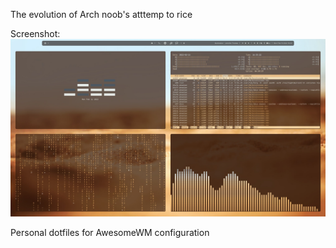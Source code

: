 
The evolution of Arch noob's atttemp to rice

Screenshot:
![Screenshot](screenshot.jpg)

Personal dotfiles for AwesomeWM configuration
